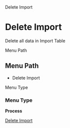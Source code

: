 
Delete Import
# Delete Import


Delete all data in Import Table

Menu Path
## Menu Path



- Delete Import

Menu Type
### Menu Type

**Process**


[Delete Import](../../functional-guide/window/process-import_delete.md)
